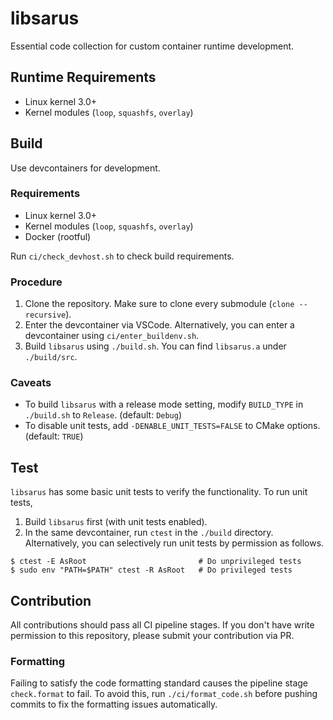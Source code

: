 # libsarus

Essential code collection for custom container runtime development.


## Runtime Requirements

- Linux kernel 3.0+
- Kernel modules (`loop`, `squashfs`, `overlay`)


## Build

Use devcontainers for development.

### Requirements

 - Linux kernel 3.0+
 - Kernel modules (`loop`, `squashfs`, `overlay`)
 - Docker (rootful)

Run `ci/check_devhost.sh` to check build requirements.

### Procedure

 1. Clone the repository. Make sure to clone every submodule (`clone --recursive`).
 2. Enter the devcontainer via VSCode. Alternatively, you can enter a devcontainer using `ci/enter_buildenv.sh`.
 3. Build `libsarus` using `./build.sh`. You can find `libsarus.a` under `./build/src`.

### Caveats

 - To build `libsarus` with a release mode setting, modify `BUILD_TYPE` in `./build.sh` to `Release`. (default: `Debug`)
 - To disable unit tests, add `-DENABLE_UNIT_TESTS=FALSE` to CMake options. (default: `TRUE`)

## Test

`libsarus` has some basic unit tests to verify the functionality. To run unit tests,

 1. Build `libsarus` first (with unit tests enabled).
 2. In the same devcontainer, run `ctest` in the `./build` directory. Alternatively, you can selectively run unit tests by permission as follows.

```
$ ctest -E AsRoot                         # Do unprivileged tests
$ sudo env "PATH=$PATH" ctest -R AsRoot   # Do privileged tests
```

## Contribution

All contributions should pass all CI pipeline stages. If you don't have write permission to this repository, please submit your contribution via PR.

### Formatting

Failing to satisfy the code formatting standard causes the pipeline stage `check.format` to fail. To avoid this, run `./ci/format_code.sh` before pushing commits to fix the formatting issues automatically.
